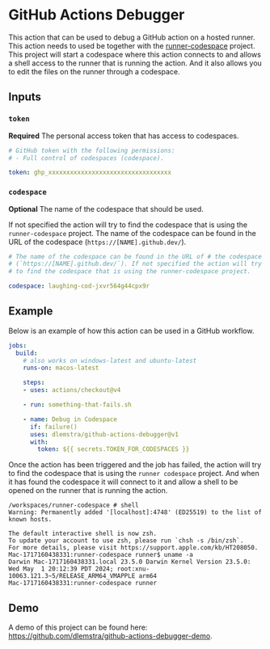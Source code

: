 # GitHub Actions Debugger

This action that can be used to debug a GitHub action on a hosted runner. This action needs to used be together with the [runner-codespace](https://github.com/dlemstra/runner-codespace) project. This project will start a codespace where this action connects to and allows a shell access to the runner that is running the action. And it also allows you to edit the files on the runner through a codespace.

## Inputs

### `token`

**Required** The personal access token that has access to codespaces.

```yaml
# GitHub token with the following permissions:
# - Full control of codespaces (codespace).

token: ghp_xxxxxxxxxxxxxxxxxxxxxxxxxxxxxxxxxx
```

### `codespace`

**Optional** The name of the codespace that should be used.

If not specified the action will try to find the codespace that is using the `runner-codespace` project. The name of the codespace can be found in the URL of the codespace (`https://[NAME].github.dev/`).

```yaml
# The name of the codespace can be found in the URL of # the codespace
# (`https://[NAME].github.dev/`). If not specified the action will try
# to find the codespace that is using the runner-codespace project.

codespace: laughing-cod-jxvr564g44cpx9r
```

## Example

Below is an example of how this action can be used in a GitHub workflow.

```yaml
jobs:
  build:
    # also works on windows-latest and ubuntu-latest
    runs-on: macos-latest

    steps:
    - uses: actions/checkout@v4

    - run: something-that-fails.sh

    - name: Debug in Codespace
      if: failure()
      uses: dlemstra/github-actions-debugger@v1
      with:
        token: ${{ secrets.TOKEN_FOR_CODESPACES }}
```

Once the action has been triggered and the job has failed, the action will try to find the codespace that is using the `runner codespace` project. And when it has found the codespace it will connect to it and allow a shell to be opened on the runner that is running the action.

```console
/workspaces/runner-codespace # shell
Warning: Permanently added '[localhost]:4748' (ED25519) to the list of known hosts.

The default interactive shell is now zsh.
To update your account to use zsh, please run `chsh -s /bin/zsh`.
For more details, please visit https://support.apple.com/kb/HT208050.
Mac-1717160438331:runner-codespace runner$ uname -a
Darwin Mac-1717160438331.local 23.5.0 Darwin Kernel Version 23.5.0: Wed May  1 20:12:39 PDT 2024; root:xnu-10063.121.3~5/RELEASE_ARM64_VMAPPLE arm64
Mac-1717160438331:runner-codespace runner
```

## Demo

 A demo of this project can be found here: https://github.com/dlemstra/github-actions-debugger-demo.
